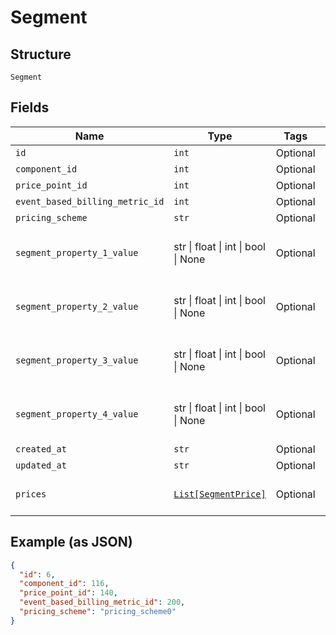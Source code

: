 
# Segment

## Structure

`Segment`

## Fields

| Name | Type | Tags | Description |
|  --- | --- | --- | --- |
| `id` | `int` | Optional | - |
| `component_id` | `int` | Optional | - |
| `price_point_id` | `int` | Optional | - |
| `event_based_billing_metric_id` | `int` | Optional | - |
| `pricing_scheme` | `str` | Optional | - |
| `segment_property_1_value` | str \| float \| int \| bool \| None | Optional | This is a container for one-of cases. |
| `segment_property_2_value` | str \| float \| int \| bool \| None | Optional | This is a container for one-of cases. |
| `segment_property_3_value` | str \| float \| int \| bool \| None | Optional | This is a container for one-of cases. |
| `segment_property_4_value` | str \| float \| int \| bool \| None | Optional | This is a container for one-of cases. |
| `created_at` | `str` | Optional | - |
| `updated_at` | `str` | Optional | - |
| `prices` | [`List[SegmentPrice]`](../../doc/models/segment-price.md) | Optional | **Constraints**: *Minimum Items*: `1` |

## Example (as JSON)

```json
{
  "id": 6,
  "component_id": 116,
  "price_point_id": 140,
  "event_based_billing_metric_id": 200,
  "pricing_scheme": "pricing_scheme0"
}
```

